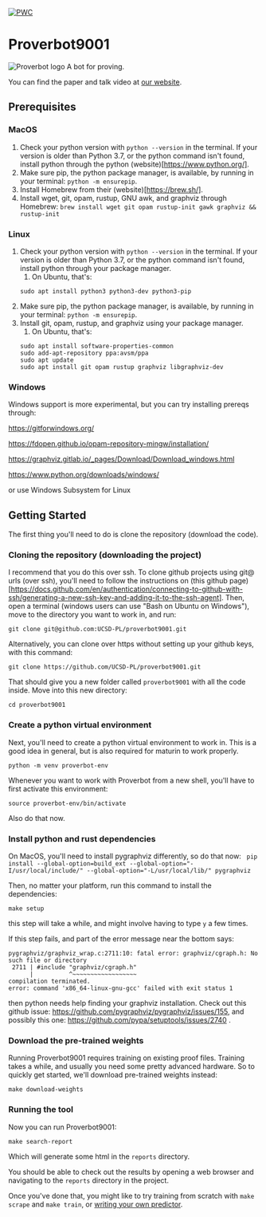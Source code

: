 [![PWC](https://img.shields.io/endpoint.svg?url=https://paperswithcode.com/badge/generating-correctness-proofs-with-neural/automated-theorem-proving-on-compcert)](https://paperswithcode.com/sota/automated-theorem-proving-on-compcert?p=generating-correctness-proofs-with-neural)

# Proverbot9001
![Proverbot logo](proverbotlogo-01.png)
A bot for proving.

You can find the paper and talk video at [our website](https://proverbot9001.ucsd.edu).

## Prerequisites

### MacOS

1. Check your python version with `python --version` in the
   terminal. If your version is older than Python 3.7, or the python
   command isn't found, install python through the python
   (website)[https://www.python.org/].
2. Make sure pip, the python package manager, is available, by running
   in your terminal: `python -m ensurepip`.
3. Install Homebrew from their (website)[https://brew.sh/].
4. Install wget, git, opam, rustup, GNU awk, and graphviz through Homebrew:
   `brew install wget git opam rustup-init gawk graphviz && rustup-init`

### Linux
1. Check your python version with `python --version` in the
   terminal. If your version is older than Python 3.7, or the python
   command isn't found, install python through your package manager.
   1. On Ubuntu, that's:
   ```
   sudo apt install python3 python3-dev python3-pip
   ```
2. Make sure pip, the python package manager, is available, by running
   in your terminal: `python -m ensurepip`.
3. Install git, opam, rustup, and graphviz using your package manager.
   1. On Ubuntu, that's:
   ```
   sudo apt install software-properties-common
   sudo add-apt-repository ppa:avsm/ppa
   sudo apt update
   sudo apt install git opam rustup graphviz libgraphviz-dev
   ```

### Windows
Windows support is more experimental, but you can try installing
prereqs through:

https://gitforwindows.org/

https://fdopen.github.io/opam-repository-mingw/installation/

https://graphviz.gitlab.io/_pages/Download/Download_windows.html

https://www.python.org/downloads/windows/

or use Windows Subsystem for Linux

## Getting Started

The first thing you'll need to do is clone the repository (download the code).

### Cloning the repository (downloading the project)
I recommend that you do this over ssh. To clone github projects using
git@ urls (over ssh), you'll need to follow the instructions on (this
github
page)[https://docs.github.com/en/authentication/connecting-to-github-with-ssh/generating-a-new-ssh-key-and-adding-it-to-the-ssh-agent]. Then,
open a terminal (windows users can use "Bash on Ubuntu on Windows"),
move to the directory you want to work in, and run:

```
git clone git@github.com:UCSD-PL/proverbot9001.git
```

Alternatively, you can clone over https without setting up your github
keys, with this command:
```
git clone https://github.com/UCSD-PL/proverbot9001.git
```

That should give you a new folder called `proverbot9001` with all the
code inside. Move into this new directory:

```
cd proverbot9001
```

### Create a python virtual environment

Next, you'll need to create a python virtual environment to work
in. This is a good idea in general, but is also required for maturin
to work properly.

```
python -m venv proverbot-env
```

Whenever you want to work with Proverbot from a new shell, you'll have
to first activate this environment:

```
source proverbot-env/bin/activate
```

Also do that now.

### Install python and rust dependencies

On MacOS, you'll need to install pygraphviz differently, so do that
now: ` pip install --global-option=build_ext
--global-option="-I/usr/local/include/"
--global-option="-L/usr/local/lib/" pygraphviz`

Then, no matter your platform, run this command to install the
dependencies:

```
make setup
```

this step will take a while, and might involve having to type `y` a
few times.

If this step fails, and part of the error message near the bottom says:
```
pygraphviz/graphviz_wrap.c:2711:10: fatal error: graphviz/cgraph.h: No such file or directory
 2711 | #include "graphviz/cgraph.h"
      |          ^~~~~~~~~~~~~~~~~~~
compilation terminated.
error: command 'x86_64-linux-gnu-gcc' failed with exit status 1
```
then python needs help finding your graphviz installation. Check out this github issue: https://github.com/pygraphviz/pygraphviz/issues/155, and possibly this one: https://github.com/pypa/setuptools/issues/2740
.

### Download the pre-trained weights

Running Proverbot9001 requires training on existing proof
files. Training takes a while, and usually you need some pretty
advanced hardware. So to quickly get started, we'll download
pre-trained weights instead:

```
make download-weights
```

### Running the tool

Now you can run Proverbot9001:

```
make search-report
```

Which will generate some html in the `reports` directory.

You should be able to check out the results by opening a web browser
and navigating to the `reports` directory in the project.

Once you've done that, you might like to try training from scratch
with `make scrape` and `make train`, or [writing your own
predictor](predictor.md).

